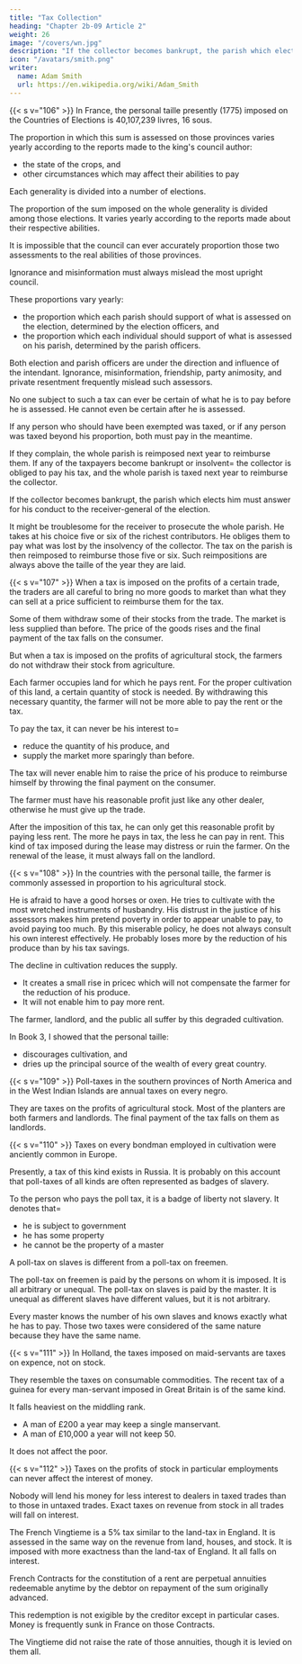 ```yaml
---
title: "Tax Collection"
heading: "Chapter 2b-09 Article 2"
weight: 26
image: "/covers/wn.jpg"
description: "If the collector becomes bankrupt, the parish which elects him must answer for his conduct to the receiver-general of the election"
icon: "/avatars/smith.png"
writer:
  name: Adam Smith
  url: https://en.wikipedia.org/wiki/Adam_Smith
---
```



{{< s v="106" >}} In France, the personal taille presently (1775) imposed on the Countries of Elections is 40,107,239 livres, 16 sous.

The proportion in which this sum is assessed on those provinces varies yearly according to the reports made to the king's council author:
- the state of the crops, and
- other circumstances which may affect their abilities to pay

Each generality is divided into a number of elections.

The proportion of the sum imposed on the whole generality is divided among those elections.
It varies yearly according to the reports made about their respective abilities.

It is impossible that the council can ever accurately proportion those two assessments to the real abilities of those provinces.

Ignorance and misinformation must always mislead the most upright council.

These proportions vary yearly:
- the proportion which each parish should support of what is assessed on the election, determined by the election officers, and
- the proportion which each individual should support of what is assessed on his parish, determined by the parish officers.

Both election and parish officers are under the direction and influence of the intendant.
Ignorance, misinformation, friendship, party animosity, and private resentment frequently mislead such assessors.

No one subject to such a tax can ever be certain of what he is to pay before he is assessed.
He cannot even be certain after he is assessed.

If any person who should have been exempted was taxed, or if any person was taxed beyond his proportion, both must pay in the meantime.

If they complain, the whole parish is reimposed next year to reimburse them.
If any of the taxpayers become bankrupt or insolvent= 
the collector is obliged to pay his tax, and
the whole parish is taxed next year to reimburse the collector.

If the collector becomes bankrupt, the parish which elects him must answer for his conduct to the receiver-general of the election.

It might be troublesome for the receiver to prosecute the whole parish.
He takes at his choice five or six of the richest contributors.
He obliges them to pay what was lost by the insolvency of the collector.
The tax on the parish is then reimposed to reimburse those five or six.
Such reimpositions are always above the taille of the year they are laid.


{{< s v="107" >}} When a tax is imposed on the profits of a certain trade, the traders are all careful to bring no more goods to market than what they can sell at a price sufficient to reimburse them for the tax.

Some of them withdraw some of their stocks from the trade.
The market is less supplied than before.
The price of the goods rises and the final payment of the tax falls on the consumer.

But when a tax is imposed on the profits of agricultural stock, the farmers do not withdraw their stock from agriculture.

Each farmer occupies land for which he pays rent.
For the proper cultivation of this land, a certain quantity of stock is needed.
By withdrawing this necessary quantity, the farmer will not be more able to pay the rent or the tax.

To pay the tax, it can never be his interest to= 
- reduce the quantity of his produce, and
- supply the market more sparingly than before.

The tax will never enable him to raise the price of his produce to reimburse himself by throwing the final payment on the consumer.

The farmer must have his reasonable profit just like any other dealer, otherwise he must give up the trade.

After the imposition of this tax, he can only get this reasonable profit by paying less rent.
The more he pays in tax, the less he can pay in rent.
This kind of tax imposed during the lease may distress or ruin the farmer.
On the renewal of the lease, it must always fall on the landlord.


{{< s v="108" >}} In the countries with the personal taille, the farmer is commonly assessed in proportion to his agricultural stock.

He is afraid to have a good horses or oxen.
He tries to cultivate with the most wretched instruments of husbandry.
His distrust in the justice of his assessors makes him pretend poverty in order to appear unable to pay, to avoid paying too much.
By this miserable policy, he does not always consult his own interest effectively.
He probably loses more by the reduction of his produce than by his tax savings.

The decline in cultivation reduces the supply.
- It creates a small rise in pricec which will not compensate the farmer for the reduction of his produce.
- It will not enable him to pay more rent.

The farmer, landlord, and the public all suffer by this degraded cultivation.

In Book 3, I showed that the personal taille:
- discourages cultivation, and
- dries up the principal source of the wealth of every great country.

{{< s v="109" >}} Poll-taxes in the southern provinces of North America and in the West Indian Islands are annual taxes on every negro.

They are taxes on the profits of agricultural stock.
Most of the planters are both farmers and landlords.
The final payment of the tax falls on them as landlords.

{{< s v="110" >}} Taxes on every bondman employed in cultivation were anciently common in Europe.

Presently, a tax of this kind exists in Russia. It is probably on this account that poll-taxes of all kinds are often represented as badges of slavery.

To the person who pays the poll tax, it is a badge of liberty not slavery. It denotes that= 
- he is subject to government
- he has some property
- he cannot be the property of a master

A poll-tax on slaves is different from a poll-tax on freemen.

The poll-tax on freemen is paid by the persons on whom it is imposed.
It is all arbitrary or unequal.
The poll-tax on slaves is paid by the master.
It is unequal as different slaves have different values, but it is not arbitrary.

Every master knows the number of his own slaves and knows exactly what he has to pay.
Those two taxes were considered of the same nature because they have the same name.

{{< s v="111" >}} In Holland, the taxes imposed on maid-servants are taxes on expence, not on stock.

They resemble the taxes on consumable commodities.
The recent tax of a guinea for every man-servant imposed in Great Britain is of the same kind.

It falls heaviest on the middling rank.
- A man of £200 a year may keep a single manservant.
- A man of £10,000 a year will not keep 50.

It does not affect the poor.

{{< s v="112" >}} Taxes on the profits of stock in particular employments can never affect the interest of money.

Nobody will lend his money for less interest to dealers in taxed trades than to those in untaxed trades.
Exact taxes on revenue from stock in all trades will fall on interest.

The French Vingtieme is a 5% tax similar to the land-tax in England.
It is assessed in the same way on the revenue from land, houses, and stock.
It is imposed with more exactness than the land-tax of England.
It all falls on interest.

French Contracts for the constitution of a rent are perpetual annuities redeemable anytime by the debtor on repayment of the sum originally advanced.

This redemption is not exigible by the creditor except in particular cases.
Money is frequently sunk in France on those Contracts.

The Vingtieme did not raise the rate of those annuities, though it is levied on them all.
